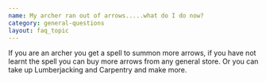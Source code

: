 ```yaml
---
name: My archer ran out of arrows.....what do I do now?
category: general-questions
layout: faq_topic
---
```

If you are an archer you get a spell to summon more arrows, if you have not learnt the spell you can buy more arrows from any general store. Or you can take up Lumberjacking and Carpentry and make more.